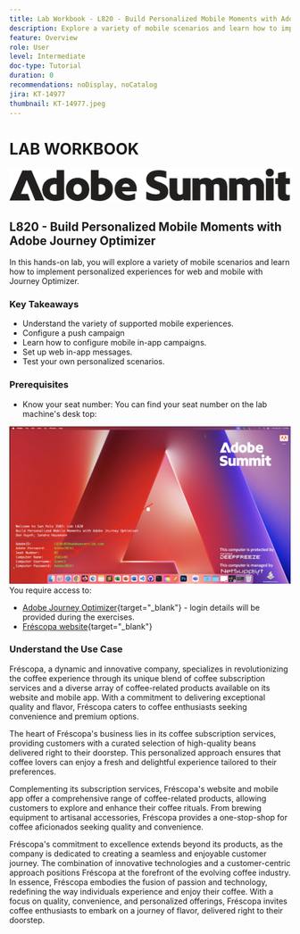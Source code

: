 ```yaml
---
title: Lab Workbook - L820 - Build Personalized Mobile Moments with Adobe Journey Optimizer 
description: Explore a variety of mobile scenarios and learn how to implement personalized experiences for web and mobile with Journey Optimizer.
feature: Overview
role: User
level: Intermediate
doc-type: Tutorial
duration: 0
recommendations: noDisplay, noCatalog
jira: KT-14977
thumbnail: KT-14977.jpeg
---
```


# LAB WORKBOOK

![Adobe Summit - alt text](/help/summit/l820-lab-workbook/assets/adobe-summit.png "Adobe Summit")


## L820 - Build Personalized Mobile Moments with Adobe Journey Optimizer 

In this hands-on lab, you will explore a variety of mobile scenarios and learn how to implement personalized experiences for web and mobile with Journey Optimizer. 

### Key Takeaways

* Understand the variety of supported mobile experiences.
* Configure a push campaign
* Learn how to configure mobile in-app campaigns. 
* Set up web in-app messages.
* Test your own personalized scenarios.

### Prerequisites

* Know your seat number: You can find your seat number on the lab machine's desk top:

![Seat number](/help/summit/l820-lab-workbook/assets/locate-seat-number.png)
You require access to:

* [Adobe Journey Optimizer](https://experience.adobe.com/#/@techmarketingdemos/sname:summit-ajo-lab/journey-optimizer/home){target="_blank"}  - login details will be provided during the exercises.
* [Fréscopa website](https://dsn.adobe.com/p/adobe-summit-2024?token=eyJhbGciOiJIUzI1NiIsInR5cCI6IkpXVCJ9.eyJpZCI6ImFub255bW91cyIsImVtYWlsIjoiYW5vbnltb3VzQGFkb2JlLmNvbSIsImlzc3VlciI6InNoYXJlZC1saW5rIiwiYXJnb24iOnsiYWNjZXNzIjoicmVhZC1wcm9qZWN0IiwicHJvamVjdElkIjoiYWRvYmUtc3VtbWl0LTIwMjQifSwiaWF0IjoxNzEwNTI0MTIwLCJleHAiOjE3MTIzMzg1MjB9.q2uGVst6HjJw8SCWl-3pViNzepkdGnNCvGqZnbbkTsY){target="_blank"} 


### Understand the Use Case

Fréscopa, a dynamic and innovative company, specializes in revolutionizing the coffee experience through its unique blend of coffee subscription services and a diverse array of coffee-related products available on its website and mobile app. With a commitment to delivering exceptional quality and flavor, Fréscopa caters to coffee enthusiasts seeking convenience and premium options.

The heart of Fréscopa's business lies in its coffee subscription services, providing customers with a curated selection of high-quality beans delivered right to their doorstep. This personalized approach ensures that coffee lovers can enjoy a fresh and delightful experience tailored to their preferences.

Complementing its subscription services, Fréscopa's website and mobile app offer a comprehensive range of coffee-related products, allowing customers to explore and enhance their coffee rituals. From brewing equipment to artisanal accessories, Fréscopa provides a one-stop-shop for coffee aficionados seeking quality and convenience.

Fréscopa's commitment to excellence extends beyond its products, as the company is dedicated to creating a seamless and enjoyable customer journey. The combination of innovative technologies and a customer-centric approach positions Fréscopa at the forefront of the evolving coffee industry. In essence, Fréscopa embodies the fusion of passion and technology, redefining the way individuals experience and enjoy their coffee. With a focus on quality, convenience, and personalized offerings, Fréscopa invites coffee enthusiasts to embark on a journey of flavor, delivered right to their doorstep.



